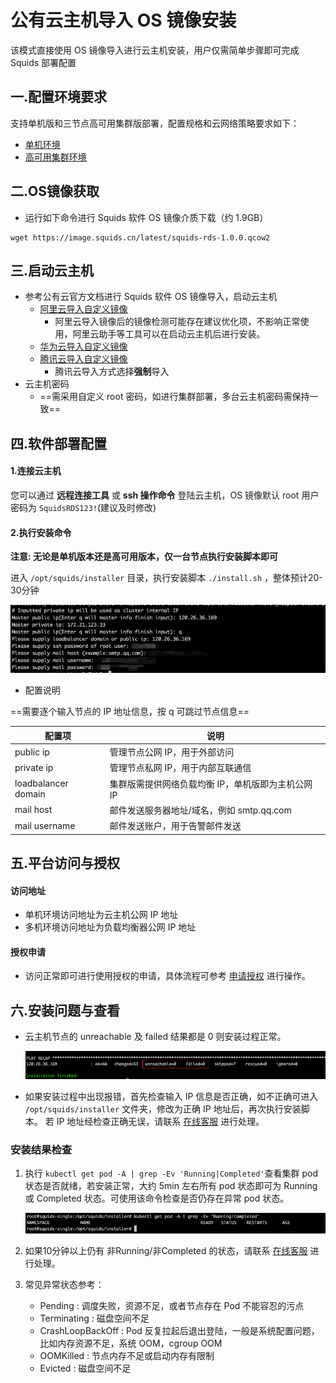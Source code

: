 # 公有云主机导入 OS 镜像安装

该模式直接使用 OS 镜像导入进行云主机安装，用户仅需简单步骤即可完成 Squids 部署配置

## 一.配置环境要求

支持单机版和三节点高可用集群版部署，配置规格和云网络策略要求如下：

* [单机环境](single-master-requirement.md)
* [高可用集群环境](highly-available-cluster-requirement.md)

## 二.OS镜像获取

- 运行如下命令进行 Squids 软件 OS 镜像介质下载（约 1.9GB）

```
wget https://image.squids.cn/latest/squids-rds-1.0.0.qcow2
```

## 三.启动云主机

- 参考公有云官方文档进行 Squids 软件 OS 镜像导入，启动云主机
    * [阿里云导入自定义镜像](https://help.aliyun.com/document_detail/25464.html)
        * 阿里云导入镜像后的镜像检测可能存在建议优化项，不影响正常使用，阿里云助手等工具可以在启动云主机后进行安装。
    * [华为云导入自定义镜像](https://support.huaweicloud.com/usermanual-ims/zh-cn_topic_0030713191.html)
    * [腾讯云导入自定义镜像](https://cloud.tencent.com/document/product/213/4945)
        * 腾讯云导入方式选择**强制**导入
- 云主机密码
    - ==需采用自定义 root 密码，如进行集群部署，多台云主机密码需保持一致==

## 四.软件部署配置

#### 1.连接云主机

您可以通过 **远程连接工具** 或 **ssh 操作命令** 登陆云主机，OS 镜像默认 root 用户密码为 `SquidsRDS123!`(建议及时修改)

#### 2.执行安装命令

**注意: 无论是单机版本还是高可用版本，仅一台节点执行安装脚本即可**

进入 `/opt/squids/installer` 目录，执行安装脚本 `./install.sh` ，整体预计20-30分钟

![img.png](./img/bash-install.png)

- 配置说明

==需要逐个输入节点的 IP 地址信息，按 q 可跳过节点信息==

| 配置项                 | 说明                           |
|---------------------|------------------------------|
| public ip           | 管理节点公网 IP，用于外部访问             |
| private ip          | 管理节点私网 IP，用于内部互联通信           |
| loadbalancer domain | 集群版需提供网络负载均衡 IP，单机版即为主机公网 IP |
| mail host           | 邮件发送服务器地址/域名，例如 smtp.qq.com  |
| mail username       | 邮件发送账户，用于告警邮件发送              |

## 五.平台访问与授权

#### 访问地址

* 单机环境访问地址为云主机公网 IP 地址
* 多机环境访问地址为负载均衡器公网 IP 地址

#### 授权申请

* 访问正常即可进行使用授权的申请，具体流程可参考 [申请授权](apply-for-authorization.md) 进行操作。

## 六.安装问题与查看

* 云主机节点的 unreachable 及 failed 结果都是 0 则安装过程正常。

  ![img.png](./img/install-finished.png)

* 如果安装过程中出现报错，首先检查输入 IP 信息是否正确，如不正确可进入 `/opt/squids/installer` 文件夹，修改为正确 IP 地址后，再次执行安装脚本。 若 IP 地址经检查正确无误，请联系 [在线客服](#) 进行处理。

### 安装结果检查

1. 执行 `kubectl get pod -A | grep -Ev 'Running|Completed'`查看集群 pod 状态是否就绪，若安装正常，大约 5min 左右所有 pod 状态即可为 Running 或 Completed 状态。可使用该命令检查是否仍存在异常 pod 状态。

   ![img.png](./img/pod-check.png)

2. 如果10分钟以上仍有 非Running/非Completed 的状态，请联系 [在线客服](#) 进行处理。
3. 常见异常状态参考：
    * Pending          : 调度失败，资源不足，或者节点存在 Pod 不能容忍的污点
    * Terminating      : 磁盘空间不足
    * CrashLoopBackOff : Pod 反复拉起后退出登陆，一般是系统配置问题，比如内存资源不足，系统 OOM，cgroup OOM
    * OOMKilled        : 节点内存不足或启动内存有限制
    * Evicted          : 磁盘空间不足

